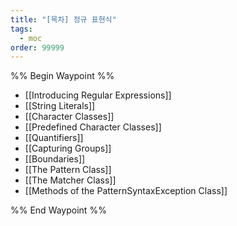 ```yaml
---
title: "[목차] 정규 표현식"
tags:
  - moc
order: 99999
---
```

%% Begin Waypoint %%
- [[Introducing Regular Expressions]]
- [[String Literals]]
- [[Character Classes]]
- [[Predefined Character Classes]]
- [[Quantifiers]]
- [[Capturing Groups]]
- [[Boundaries]]
- [[The Pattern Class]]
- [[The Matcher Class]]
- [[Methods of the PatternSyntaxException Class]]

%% End Waypoint %%